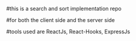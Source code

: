 #this is a search and sort implementation repo

#for both the client side and the server side

#tools used are ReactJs, React-Hooks, ExpressJs